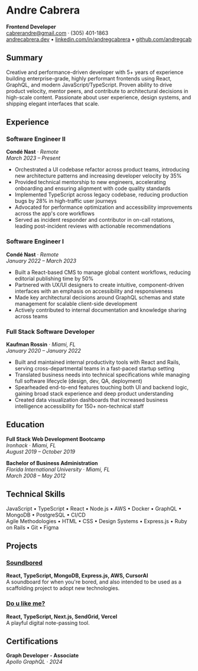 # Andre Cabrera

**Frontend Developer**  
cabrerandre@gmail.com · (305) 401-1863  
[andrecabrera.dev](https://www.andrecabrera.dev) • [linkedin.com/in/andregcabrera](https://linkedin.com/in/andregcabrera) • [github.com/andregcab](https://github.com/andregcab)

## Summary

Creative and performance-driven developer with 5+ years of experience building enterprise-grade, highly performant frontends using React, GraphQL, and modern JavaScript/TypeScript. Proven ability to drive product velocity, mentor peers, and contribute to architectural decisions in high-scale content. Passionate about user experience, design systems, and shipping elegant interfaces that scale.

## Experience

### Software Engineer II  
**Condé Nast** · *Remote*  
_March 2023 – Present_

- Orchestrated a UI codebase refactor across product teams, introducing new architecture patterns and increasing developer velocity by 35%
- Provided technical mentorship to new engineers, accelerating onboarding and ensuring alignment with code quality standards
- Implemented TypeScript across legacy codebase, reducing production bugs by 28% in high-traffic user journeys
- Advocated for performance optimization and accessibility improvements across the app's core workflows
- Served as incident responder and contributor in on-call rotations, leading post-incident reviews with actionable recommendations

### Software Engineer I  
**Condé Nast** · *Remote*  
_January 2022 – March 2023_

- Built a React-based CMS to manage global content workflows, reducing editorial publishing time by 50%
- Partnered with UX/UI designers to create intuitive, component-driven interfaces with an emphasis on accessibility and responsiveness
- Made key architectural decisions around GraphQL schemas and state management for scalable client-side development
- Actively contributed to internal documentation and knowledge sharing across teams

### Full Stack Software Developer  
**Kaufman Rossin** · *Miami, FL*  
_January 2020 – January 2022_

- Built and maintained internal productivity tools with React and Rails, serving cross-departmental teams in a fast-paced startup setting
- Translated business needs into technical specifications while managing full software lifecycle (design, dev, QA, deployment)
- Spearheaded end-to-end features touching both UI and backend logic, gaining broad stack experience and deep product understanding
- Created data visualization dashboards that increased business intelligence accessibility for 150+ non-technical staff

## Education

**Full Stack Web Development Bootcamp**  
*Ironhack · Miami, FL*  
_August 2019 – October 2019_

**Bachelor of Business Administration**  
*Florida International University · Miami, FL*  
_March 2008 – May 2012_

## Technical Skills

JavaScript • TypeScript • React • Node.js • AWS • Docker • GraphQL • MongoDB • PostgreSQL • CI/CD  
Agile Methodologies • HTML • CSS • Design Systems • Express.js • Ruby on Rails • Git • Figma

## Projects

### [Soundbored](https://soundbored.com)  
**React, TypeScript, MongoDB, Express.js, AWS, CursorAI**  
A soundboard for when you're bored, and also intended to be used as a scaffolding project to adopt new technologies.

### [Do u like me?](https://doulikeme.online)  
**React, TypeScript, Next.js, SendGrid, Vercel**  
A playful digital note-passing tool. 

## Certifications

**Graph Developer - Associate**  
_Apollo GraphQL · 2024_
